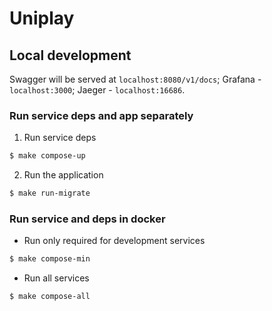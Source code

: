 # Uniplay

## Local development

Swagger will be served at `localhost:8080/v1/docs`;
Grafana - `localhost:3000`;
Jaeger - `localhost:16686`.

### Run service deps and app separately
1. Run service deps
```sh
$ make compose-up
```
2. Run the application
```sh
$ make run-migrate
```

### Run service and deps in docker
- Run only required for development services
```sh
$ make compose-min
```

- Run all services
```sh
$ make compose-all
```
